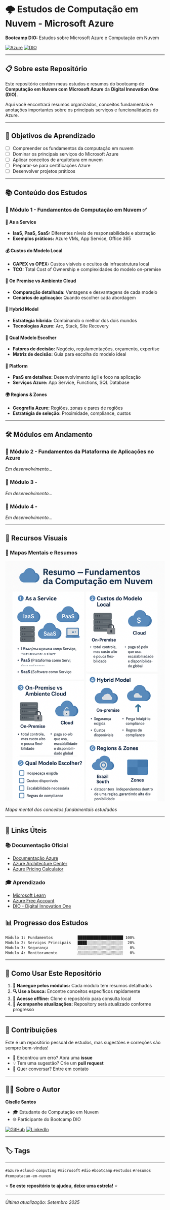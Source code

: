 # 🌩️ Estudos de Computação em Nuvem - Microsoft Azure

**Bootcamp DIO:** Estudos sobre Microsoft Azure e Computação em Nuvem

[![Azure](https://img.shields.io/badge/Microsoft-Azure-blue?style=for-the-badge&logo=microsoft-azure)](https://azure.microsoft.com/)
[![DIO](https://img.shields.io/badge/DIO-Bootcamp-orange?style=for-the-badge)](https://dio.me/)

---

## 📋 Sobre este Repositório

Este repositório contém meus estudos e resumos do bootcamp de **Computação em Nuvem com Microsoft Azure** da **Digital Innovation One (DIO)**. 

Aqui você encontrará resumos organizados, conceitos fundamentais e anotações importantes sobre os principais serviços e funcionalidades do Azure.

---

## 🎯 Objetivos de Aprendizado

- [ ] Compreender os fundamentos da computação em nuvem
- [ ] Dominar os principais serviços do Microsoft Azure
- [ ] Aplicar conceitos de arquitetura em nuvem
- [ ] Preparar-se para certificações Azure
- [ ] Desenvolver projetos práticos

---

## 📚 Conteúdo dos Estudos

### 📖 Módulo 1 - Fundamentos de Computação em Nuvem ✅

#### 🔧 As a Service 
- **IaaS, PaaS, SaaS:** Diferentes níveis de responsabilidade e abstração
- **Exemplos práticos:** Azure VMs, App Service, Office 365

#### 💰 Custos do Modelo Local 
- **CAPEX vs OPEX:** Custos visíveis e ocultos da infraestrutura local
- **TCO:** Total Cost of Ownership e complexidades do modelo on-premise

#### 🏢 On Premise vs Ambiente Cloud 
- **Comparação detalhada:** Vantagens e desvantagens de cada modelo
- **Cenários de aplicação:** Quando escolher cada abordagem

#### 🔄 Hybrid Model 
- **Estratégia híbrida:** Combinando o melhor dos dois mundos
- **Tecnologias Azure:** Arc, Stack, Site Recovery

#### 🎯 Qual Modelo Escolher 
- **Fatores de decisão:** Negócio, regulamentações, orçamento, expertise
- **Matriz de decisão:** Guia para escolha do modelo ideal

#### 🚀 Platform 
- **PaaS em detalhes:** Desenvolvimento ágil e foco na aplicação
- **Serviços Azure:** App Service, Functions, SQL Database

#### 🌍 Regions & Zones 
- **Geografia Azure:** Regiões, zonas e pares de regiões
- **Estratégia de seleção:** Proximidade, compliance, custos

---

## 🛠️ Módulos em Andamento

### 📖 Módulo 2 - Fundamentos da Plataforma de Aplicações no Azure
*Em desenvolvimento...*

### 📖 Módulo 3 -
*Em desenvolvimento...*

### 📖 Módulo 4 -
*Em desenvolvimento...*

---

## 🎨 Recursos Visuais

### 📸 Mapas Mentais e Resumos
![Resumo Computação em Nuvem](./src/images/Modelo1/fundamentos-azure.png)


*Mapa mental dos conceitos fundamentais estudados*

---

## 🔗 Links Úteis

### 📚 Documentação Oficial
- [Documentação Azure](https://docs.microsoft.com/azure/)
- [Azure Architecture Center](https://docs.microsoft.com/azure/architecture/)
- [Azure Pricing Calculator](https://azure.microsoft.com/pricing/calculator/)

### 🎓 Aprendizado
- [Microsoft Learn](https://docs.microsoft.com/learn/)
- [Azure Free Account](https://azure.microsoft.com/free/)
- [DIO - Digital Innovation One](https://dio.me/)


## 📊 Progresso dos Estudos

```
Módulo 1: Fundamentos           ████████████████████ 100%
Módulo 2: Serviços Principais   ████░░░░░░░░░░░░░░░░  20%
Módulo 3: Segurança             ░░░░░░░░░░░░░░░░░░░░   0%
Módulo 4: Monitoramento         ░░░░░░░░░░░░░░░░░░░░   0%
```

---

## 📝 Como Usar Este Repositório

1. **📖 Navegue pelos módulos:** Cada módulo tem resumos detalhados
2. **🔍 Use a busca:** Encontre conceitos específicos rapidamente
3. **📱 Acesse offline:** Clone o repositório para consulta local
4. **🔄 Acompanhe atualizações:** Repository será atualizado conforme progresso

---

## 🤝 Contribuições

Este é um repositório pessoal de estudos, mas sugestões e correções são sempre bem-vindas!

- 🐛 Encontrou um erro? Abra uma **issue**
- 💡 Tem uma sugestão? Crie um **pull request**
- 📧 Quer conversar? Entre em contato

---

## 👨‍💻 Sobre o Autor

**Giselle Santos**
- 🎓 Estudante de Computação em Nuvem
- 🌐 Participante do Bootcamp DIO


[![GitHub](https://img.shields.io/badge/GitHub-Santosandrade996-black?style=flat-square&logo=github)](https://github.com/Santosandrade996)
[![LinkedIn](https://img.shields.io/badge/LinkedIn-Connect-blue?style=flat-square&logo=linkedin)](https://www.linkedin.com/in/giselle-santos-21ab221b6/)

___

## 🏷️ Tags
___
`#azure` `#cloud-computing` `#microsoft` `#dio` `#bootcamp` `#estudos` `#resumos` `#computacao-em-nuvem`



⭐ **Se este repositório te ajudou, deixe uma estrela!** ⭐

---

*Última atualização: Setembro 2025*
